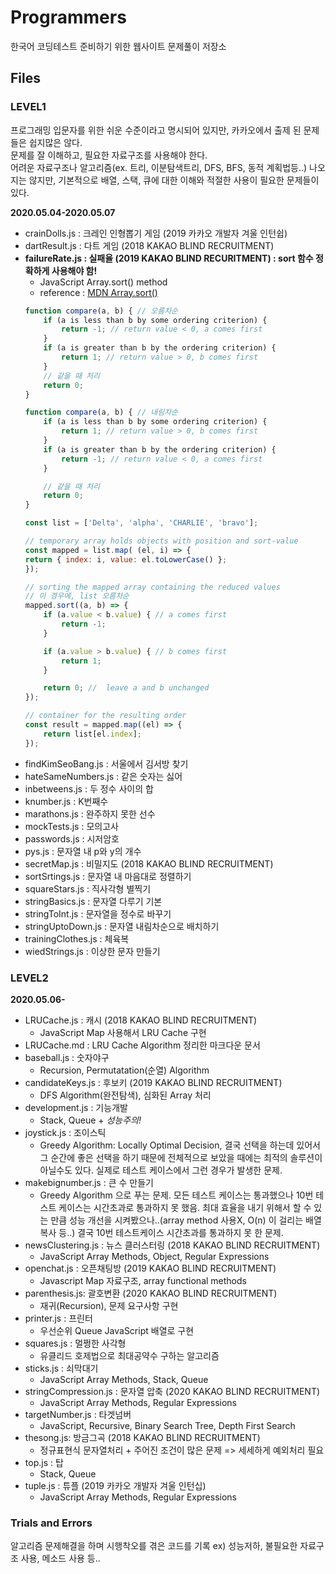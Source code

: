 # **Programmers**
한국어 코딩테스트 준비하기 위한 웹사이트 문제풀이 저장소

## **Files**
### **LEVEL1**
프로그래밍 입문자를 위한 쉬운 수준이라고 명시되어 있지만, 카카오에서 출제 된 문제들은 쉽지많은 않다. <br/>
문제를 잘 이해하고, 필요한 자료구조를 사용해야 한다. <br/>
어려운 자료구조나 알고리즘(ex. 트리, 이분탐색트리, DFS, BFS, 동적 계획법등..) 나오지는 않지만, 기본적으로 배열, 스택, 큐에 대한 이해와 적절한 사용이 필요한 문제들이 있다.

**2020.05.04-2020.05.07**
- crainDolls.js : 크레인 인형뽑기 게임 (2019 카카오 개발자 겨울 인턴쉽)
- dartResult.js : 다트 게임 (2018 KAKAO BLIND RECRUITMENT)
- **failureRate.js : 실패율 (2019 KAKAO BLIND RECURITMENT) : sort 함수 정확하게 사용해야 함!**
    - JavaScript Array.sort() method
    - reference : [MDN Array.sort()](https://developer.mozilla.org/en-US/docs/Web/JavaScript/Reference/Global_Objects/Array/sort)
    ```javascript
    function compare(a, b) { // 오름차순
        if (a is less than b by some ordering criterion) {
            return -1; // return value < 0, a comes first
        }
        if (a is greater than b by the ordering criterion) {
            return 1; // return value > 0, b comes first
        }
        // 같을 때 처리
        return 0;
    }

    function compare(a, b) { // 내림차순 
        if (a is less than b by some ordering criterion) {
            return 1; // return value > 0, b comes first
        }
        if (a is greater than b by the ordering criterion) {
            return -1; // return value < 0, a comes first
        }

        // 같을 때 처리
        return 0;
    }
    ```
    ```javascript
    const list = ['Delta', 'alpha', 'CHARLIE', 'bravo'];

    // temporary array holds objects with position and sort-value
    const mapped = list.map( (el, i) => {
    return { index: i, value: el.toLowerCase() };
    });

    // sorting the mapped array containing the reduced values
    // 이 경우에, list 오름차순
    mapped.sort((a, b) => {
        if (a.value < b.value) { // a comes first
            return -1;
        }

        if (a.value > b.value) { // b comes first
            return 1;
        }

        return 0; //  leave a and b unchanged
    });

    // container for the resulting order
    const result = mapped.map((el) => {
        return list[el.index];
    });
    ```
- findKimSeoBang.js : 서울에서 김서방 찾기
- hateSameNumbers.js : 같은 숫자는 싫어
- inbetweens.js : 두 정수 사이의 합
- knumber.js : K번째수
- marathons.js : 완주하지 못한 선수
- mockTests.js : 모의고사
- passwords.js : 시저암호
- pys.js : 문자열 내 p와 y의 개수
- secretMap.js : 비밀지도 (2018 KAKAO BLIND RECRUITMENT)
- sortSrtings.js : 문자열 내 마음대로 정렬하기
- squareStars.js : 직사각형 별찍기
- stringBasics.js : 문자열 다루기 기본
- stringToInt.js : 문자열을 정수로 바꾸기
- stringUptoDown.js : 문자열 내림차순으로 배치하기
- trainingClothes.js : 체육복
- wiedStrings.js : 이상한 문자 만들기


### **LEVEL2**
**2020.05.06-**
- LRUCache.js : 캐시 (2018 KAKAO BLIND RECRUITMENT)
    - JavaScript Map 사용해서 LRU Cache 구현 
- LRUCache.md : LRU Cache Algorithm 정리한 마크다운 문서
- baseball.js : 숫자야구
    - Recursion, Permutatation(순열) Algorithm
- candidateKeys.js : 후보키 (2019 KAKAO BLIND RECRUITMENT)
    - DFS Algorithm(완전탐색), 심화된 Array 처리
- development.js : 기능개발 
    - Stack, Queue + *성능주의!*
- joystick.js : 조이스틱
    - Greedy Algorithm: Locally Optimal Decision, 결국 선택을 하는데 있어서 그 순간에 좋은 선택을 하기 때문에 전체적으로 보았을 때에는 최적의 솔루션이 아닐수도 있다. 실제로 테스트 케이스에서 그런 경우가 발생한 문제.
- makebignumber.js : 큰 수 만들기
    - Greedy Algorithm 으로 푸는 문제. 모든 테스트 케이스는 통과했으나 10번 테스트 케이스는 시간초과로 통과하지 못 했음. 최대 효율을 내기 위해서 할 수 있는 만큼 성능 개선을 시켜봤으나..(array method 사용X, O(n) 이 걸리는 배열 복사 등..) 결국 10번 테스트케이스 시간초과를 통과하지 못 한 문제.
- newsClustering.js : 뉴스 클러스터링 (2018 KAKAO BLIND RECRUITMENT)
    - JavaScript Array Methods, Object, Regular Expressions
- openchat.js : 오픈채팅방 (2019 KAKAO BLIND RECRUITMENT)
    - Javascript Map 자료구조, array functional methods
- parenthesis.js: 괄호변환 (2020 KAKAO BLIND RECRUITMENT)
    - 재귀(Recursion), 문제 요구사항 구현
- printer.js : 프린터 
    - 우선순위 Queue JavaScript 배열로 구현
- squares.js : 멀쩡한 사각형
    - 유클리드 호제법으로 최대공약수 구하는 알고리즘
- sticks.js : 쇠막대기
	- JavaScript Array Methods, Stack, Queue
- stringCompression.js : 문자열 압축 (2020 KAKAO BLIND RECRUITMENT)
    - JavaScript Array Methods, Regular Expressions 
- targetNumber.js : 타겟넘버
    - JavaScript, Recursive, Binary Search Tree, Depth First Search
- thesong.js: 방금그곡 (2018 KAKAO BLIND RECRUITMENT)
    - 정규표현식 문자열처리 + 주어진 조건이 많은 문제 => 세세하게 예외처리 필요
- top.js : 탑
    - Stack, Queue
- tuple.js : 튜플 (2019 카카오 개발자 겨울 인턴십)
    - JavaScript Array Methods, Regular Expressions

### **Trials and Errors**
알고리즘 문제해결을 하며 시행착오를 겪은 코드를 기록 ex) 성능저하, 불필요한 자료구조 사용, 메소드 사용 등..
